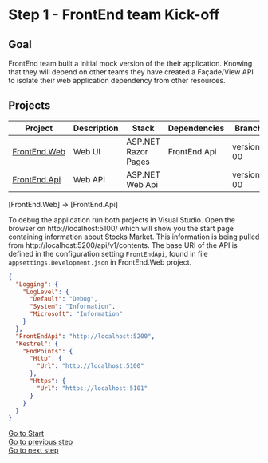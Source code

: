 # Step 1 - FrontEnd team Kick-off

## Goal

FrontEnd team built a initial mock version of the their application. Knowing that they will depend on other teams they have created a Façade/View API to isolate their web application dependency from other resources.

## Projects

|Project|Description|Stack|Dependencies|Branch|
|-|-|-|-|-|
|[FrontEnd.Web](https://github.com/containers-on-azure/FrontEnd)|Web UI|ASP.NET Razor Pages|FrontEnd.Api|version-00|
|[FrontEnd.Api](https://github.com/containers-on-azure/FrontEnd)|Web API|ASP.NET Web Api||version-00|

[FrontEnd.Web] &rarr; [FrontEnd.Api]

To debug the application run both projects in Visual Studio. Open the browser on http://localhost:5100/ which will show you the start page containing information about Stocks Market. This information is being pulled from http://localhost:5200/api/v1/contents. The base URI of the API is defined in the configuration setting ```FrontEndApi```, found in file ```appsettings.Development.json``` in FrontEnd.Web project.

```json
{
  "Logging": {
    "LogLevel": {
      "Default": "Debug",
      "System": "Information",
      "Microsoft": "Information"
    }
  },
  "FrontEndApi": "http://localhost:5200",
  "Kestrel": {
    "EndPoints": {
      "Http": {
        "Url": "http://localhost:5100"
      },
      "Https": {
        "Url": "https://localhost:5101"
      }
    }
  }
}
```

[Go to Start](./ReadMe.md)\
[Go to previous step](./ReadMe.md)\
[Go to next step](./Step2.md)